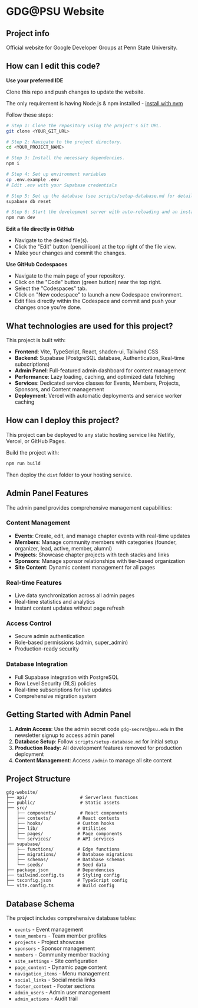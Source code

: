# GDG@PSU Website

## Project info

Official website for Google Developer Groups at Penn State University.

## How can I edit this code?

**Use your preferred IDE**

Clone this repo and push changes to update the website.

The only requirement is having Node.js & npm installed - [install with nvm](https://github.com/nvm-sh/nvm#installing-and-updating)

Follow these steps:

```sh
# Step 1: Clone the repository using the project's Git URL.
git clone <YOUR_GIT_URL>

# Step 2: Navigate to the project directory.
cd <YOUR_PROJECT_NAME>

# Step 3: Install the necessary dependencies.
npm i

# Step 4: Set up environment variables
cp .env.example .env
# Edit .env with your Supabase credentials

# Step 5: Set up the database (see scripts/setup-database.md for details)
supabase db reset

# Step 6: Start the development server with auto-reloading and an instant preview.
npm run dev
```

**Edit a file directly in GitHub**

- Navigate to the desired file(s).
- Click the "Edit" button (pencil icon) at the top right of the file view.
- Make your changes and commit the changes.

**Use GitHub Codespaces**

- Navigate to the main page of your repository.
- Click on the "Code" button (green button) near the top right.
- Select the "Codespaces" tab.
- Click on "New codespace" to launch a new Codespace environment.
- Edit files directly within the Codespace and commit and push your changes once you're done.

## What technologies are used for this project?

This project is built with:

- **Frontend**: Vite, TypeScript, React, shadcn-ui, Tailwind CSS
- **Backend**: Supabase (PostgreSQL database, Authentication, Real-time subscriptions)
- **Admin Panel**: Full-featured admin dashboard for content management
- **Performance**: Lazy loading, caching, and optimized data fetching
- **Services**: Dedicated service classes for Events, Members, Projects, Sponsors, and Content management
- **Deployment**: Vercel with automatic deployments and service worker caching

## How can I deploy this project?

This project can be deployed to any static hosting service like Netlify, Vercel, or GitHub Pages.

Build the project with:
```sh
npm run build
```

Then deploy the `dist` folder to your hosting service.

## Admin Panel Features

The admin panel provides comprehensive management capabilities:

### Content Management
- **Events**: Create, edit, and manage chapter events with real-time updates
- **Members**: Manage community members with categories (founder, organizer, lead, active, member, alumni)
- **Projects**: Showcase chapter projects with tech stacks and links
- **Sponsors**: Manage sponsor relationships with tier-based organization
- **Site Content**: Dynamic content management for all pages

### Real-time Features
- Live data synchronization across all admin pages
- Real-time statistics and analytics
- Instant content updates without page refresh

### Access Control
- Secure admin authentication
- Role-based permissions (admin, super_admin)
- Production-ready security

### Database Integration
- Full Supabase integration with PostgreSQL
- Row Level Security (RLS) policies
- Real-time subscriptions for live updates
- Comprehensive migration system

## Getting Started with Admin Panel

1. **Admin Access**: Use the admin secret code `gdg-secret@psu.edu` in the newsletter signup to access admin panel
2. **Database Setup**: Follow `scripts/setup-database.md` for initial setup
3. **Production Ready**: All development features removed for production deployment
4. **Content Management**: Access `/admin` to manage all site content

## Project Structure

```
gdg-website/
├── api/                    # Serverless functions
├── public/                 # Static assets
├── src/
│   ├── components/         # React components
│   ├── contexts/          # React contexts
│   ├── hooks/             # Custom hooks
│   ├── lib/               # Utilities
│   ├── pages/             # Page components
│   └── services/          # API services
├── supabase/
│   ├── functions/         # Edge functions
│   ├── migrations/        # Database migrations
│   ├── schemas/           # Database schemas
│   └── seeds/             # Seed data
├── package.json           # Dependencies
├── tailwind.config.ts     # Styling config
├── tsconfig.json          # TypeScript config
└── vite.config.ts         # Build config
```

## Database Schema

The project includes comprehensive database tables:
- `events` - Event management
- `team_members` - Team member profiles  
- `projects` - Project showcase
- `sponsors` - Sponsor management
- `members` - Community member tracking
- `site_settings` - Site configuration
- `page_content` - Dynamic page content
- `navigation_items` - Menu management
- `social_links` - Social media links
- `footer_content` - Footer sections
- `admin_users` - Admin user management
- `admin_actions` - Audit trail
